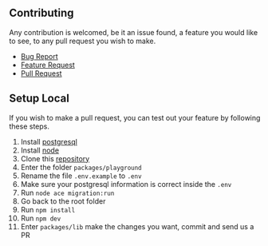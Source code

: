 ## Contributing

Any contribution is welcomed, be it an issue found, a feature you would like to see, to any pull request you wish to make.

* [Bug Report](https://github.com/GustavoFenilli/formkit-inertify/issues/new?assignees=GustavoFenilli&labels=bug&template=bug_report.md)
* [Feature Request](https://github.com/GustavoFenilli/formkit-inertify/discussions/new?category=ideas)
* [Pull Request](https://github.com/GustavoFenilli/formkit-inertify#setup-local)

## Setup Local

If you wish to make a pull request, you can test out your feature by following these steps.

1. Install [postgresql](https://www.postgresql.org/)
2. Install [node](https://nodejs.org/en/)
3. Clone this [repository](https://github.com/GustavoFenilli/formkit-inertify)
4. Enter the folder `packages/playground`
5. Rename the file `.env.example` to `.env`
6. Make sure your postgresql information is correct inside the `.env`
7. Run `node ace migration:run`
8. Go back to the root folder
9. Run `npm install`
10. Run `npm dev`
11. Enter `packages/lib` make the changes you want, commit and send us a PR
